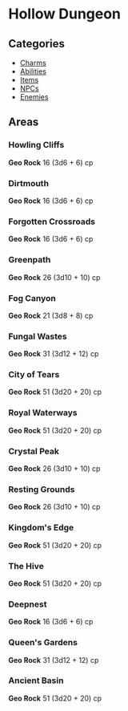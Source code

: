 # Hollow Dungeon

## Categories

* [Charms](/navigation/charms.md)
* [Abilities](/navigation/abilities.md)
* [Items](/navigation/items.md)
* [NPCs](/navigation/npcs.md)
* [Enemies](/navigation/enemies.md)

## Areas

### Howling Cliffs

**Geo Rock** 16 (3d6 + 6) cp  

### Dirtmouth

**Geo Rock** 16 (3d6 + 6) cp  

### Forgotten Crossroads

**Geo Rock** 16 (3d6 + 6) cp  

### Greenpath

**Geo Rock** 26 (3d10 + 10) cp  

### Fog Canyon

**Geo Rock** 21 (3d8 + 8) cp  

### Fungal Wastes

**Geo Rock** 31 (3d12 + 12) cp  

### City of Tears

**Geo Rock** 51 (3d20 + 20) cp  

### Royal Waterways

**Geo Rock** 51 (3d20 + 20) cp  

### Crystal Peak

**Geo Rock** 26 (3d10 + 10) cp  

### Resting Grounds

**Geo Rock** 26 (3d10 + 10) cp  

### Kingdom's Edge

**Geo Rock** 51 (3d20 + 20) cp  

### The Hive

**Geo Rock** 51 (3d20 + 20) cp  

### Deepnest

**Geo Rock** 16 (3d6 + 6) cp  

### Queen's Gardens

**Geo Rock** 31 (3d12 + 12) cp  

### Ancient Basin

**Geo Rock** 51 (3d20 + 20) cp  
